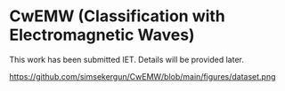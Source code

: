 # CwEMW (Classification with Electromagnetic Waves)

This work has been submitted IET.
Details will be provided later. 

https://github.com/simsekergun/CwEMW/blob/main/figures/dataset.png
